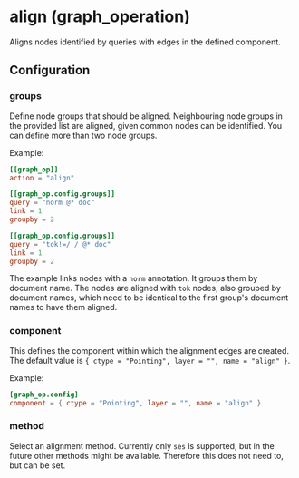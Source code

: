 # align (graph_operation)

Aligns nodes identified by queries with edges in the defined component.

## Configuration

###  groups

Define node groups that should be aligned. Neighbouring node groups in the
provided list are aligned, given common nodes can be identified. You can
define more than two node groups.

Example:

```toml
[[graph_op]]
action = "align"

[[graph_op.config.groups]]
query = "norm @* doc"
link = 1
groupby = 2

[[graph_op.config.groups]]
query = "tok!=/ / @* doc"
link = 1
groupby = 2
```

The example links nodes with a `norm` annotation. It groups them by document name.
The nodes are aligned with `tok` nodes, also grouped by document names, which need
to be identical to the first group's document names to have them aligned.


###  component

This defines the component within which the alignment edges are created. The default
value is `{ ctype = "Pointing", layer = "", name = "align" }`.

Example:

```toml
[graph_op.config]
component = { ctype = "Pointing", layer = "", name = "align" }
```

###  method

Select an alignment method. Currently only `ses` is supported, but in the future
other methods might be available. Therefore this does not need to, but can be set.


